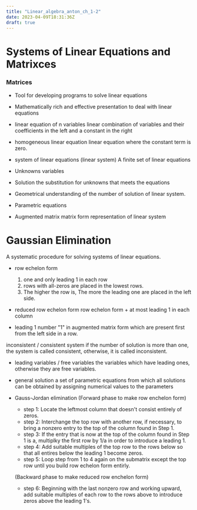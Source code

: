 ```yaml
---
title: "Linear_algebra_anton_ch_1-2"
date: 2023-04-09T18:31:36Z
draft: true
---
```


# Systems of Linear Equations and Matrixces

### Matrices
- Tool for developing programs to solve linear equations
- Mathematically rich and effective presentation to deal with linear equations

- linear equation of n variables
linear combination of variables and their coefficients in the left and a constant in the right

- homogeneous linear equation
linear equation where the constant term is zero.

- system of linear equations (linear system)
A finite set of linear equations

- Unknowns
variables

- Solution
the substitution for unknowns that meets the equations

- Geometrical understanding of the number of solution of linear system.

- Parametric equations

- Augmented matrix
matrix form representation of linear system


# Gaussian Elimination
A systematic procedure for solving systems of linear equations.

- row echelon form
    1. one and only leading 1 in each row
    2. rows with all-zeros are placed in the lowest rows.
    3. The higher the row is, The more the leading one are placed in the left side.

- reduced row echelon form
row echelon form + at most leading 1 in each column

- leading 1
number "1" in augmented matrix form which are present first from the left side in a row.

inconsistent / consistent system
if the number of solution is more than one, the system is called consistent, otherwise, it is called inconsistent.

- leading variables / free variables
the variables which have leading ones, otherwise they are free variables.

- general solution
a set of parametric equations from which all solutions can be obtained by assigning numerical values to the parameters


- Gauss-Jordan elimination
    (Forward phase to make row enchelon form)
    - step 1: Locate the leftmost column that doesn't consist entirely of zeros.
    - step 2: Interchange the top row with another row, if necessary, to bring a nonzero entry to the top of the column found in Step 1.
    - step 3: If the entry that is now at the top of the column found in Step 1 is a, multiplky the first row by 1/a in order to introduce a leading 1.
    - step 4: Add suitable multiples of the top row to the rows below so that all entires below the leading 1 become zeros.
    - step 5: Loop step from 1 to 4 again on the submatrix except the top row until you build row echelon form entirly.

    (Backward phase to make reduced row enchelon form)
    - step 6: Beginning with the last nonzero row and working upward, add suitable multiples of each row to the rows above to introduce zeros above the leading 1's.